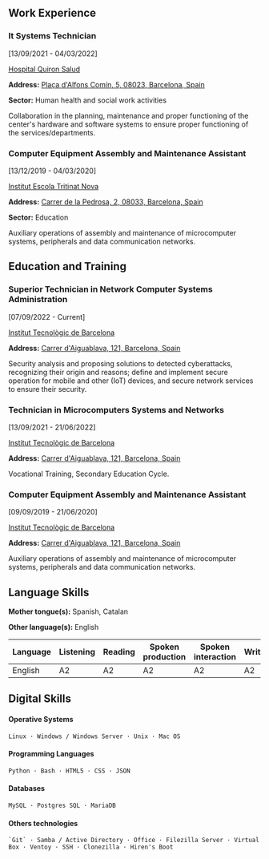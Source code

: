 ## Work Experience

### It Systems Technician

[13/09/2021 - 04/03/2022]

[Hospital Quiron Salud](https://www.quironsalud.es/hospital-barcelona)

**Address:** [Plaça d'Alfons Comín, 5, 08023, Barcelona, Spain](https://goo.gl/maps/ad9xntYLd9Kv56on8)

**Sector:** Human health and social work activities

Collaboration in the planning, maintenance and proper functioning of the center's hardware and software systems to ensure proper functioning of the services/departments.

### Computer Equipment Assembly and Maintenance Assistant

[13/12/2019 - 04/03/2020]

[Institut Escola Tritinat Nova](https://agora.xtec.cat/ietn/)

**Address:** [Carrer de la Pedrosa, 2, 08033, Barcelona, Spain](https://goo.gl/maps/JNUhmCA6iTVCRqHi7)

**Sector:** Education

Auxiliary operations of assembly and maintenance of microcomputer systems, peripherals and data communication networks.

## Education and Training

### Superior Technician in Network Computer Systems Administration

[07/09/2022 - Current]

[Institut Tecnològic de Barcelona](https://www.itb.cat/)

**Address:** [Carrer d'Aiguablava, 121, Barcelona, Spain](https://g.page/itecbcn?share)

Security analysis and proposing solutions to detected cyberattacks, recognizing their origin and reasons; define and implement secure operation for mobile and other (IoT) devices, and secure network services to ensure their security.

### Technician in Microcomputers Systems and Networks

[13/09/2021 - 21/06/2022]

[Institut Tecnològic de Barcelona](https://www.itb.cat/)

**Address:** [Carrer d'Aiguablava, 121, Barcelona, Spain](https://g.page/itecbcn?share)

Vocational Training, Secondary Education Cycle.

### Computer Equipment Assembly and Maintenance Assistant

[09/09/2019 - 21/06/2020]

[Institut Tecnològic de Barcelona](https://www.itb.cat/)

**Address:** [Carrer d'Aiguablava, 121, Barcelona, Spain](https://g.page/itecbcn?share)

Auxiliary operations of assembly and maintenance of microcomputer systems, peripherals and data communication networks.

## Language Skills

**Mother tongue(s):** Spanish, Catalan

**Other language(s):** English

| Language | Listening | Reading | Spoken production | Spoken interaction | Writing |
| --- | --- | --- | --- | --- | --- |
| English | A2 | A2 | A2 | A2 | A2 |

## Digital Skills

#### Operative Systems

~~~
Linux · Windows / Windows Server · Unix · Mac OS
~~~

#### Programming Languages

~~~
Python · Bash · HTML5 · CSS · JSON
~~~

#### Databases

~~~
MySQL · Postgres SQL · MariaDB
~~~

#### Others technologies

~~~
`Git` · Samba / Active Directory · Office · Filezilla Server · Virtual Box · Ventoy · SSH · Clonezilla · Hiren's Boot
~~~

<!--[![ko-fi](https://ko-fi.com/img/githubbutton_sm.svg)](https://ko-fi.com/S6S7JURVR)-->